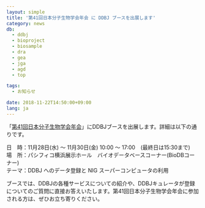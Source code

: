 ```yaml
---
layout: simple
title: '第41回日本分子生物学会年会 に DDBJ ブースを出展します'
category: news
db:
  - ddbj
  - bioproject
  - biosample
  - dra
  - gea
  - jga
  - agd
  - top

tags:
  - お知らせ

date: 2018-11-22T14:50:00+09:00
lang: ja
---
```


<p>「<a href="https://www2.aeplan.co.jp/mbsj2018/index.html">第41回日本分子生物学会年会</a>」にDDBJブースを出展します。詳細は以下の通りです。</p>

<p><span class="bold">日　時：</span>11月28日(水) ～ 11月30日(金) 10:00 ～ 17:00　(最終日は15:30まで)<br><span class="bold">場　所：</span>パシフィコ横浜展示ホール　バイオデータベースコーナー(BioDBコーナー)<br><span class="bold">テーマ：</span>DDBJ へのデータ登録と NIG スーパーコンピュータの利用</p>

<p>ブースでは、DDBJの各種サービスについての紹介や、DDBJキュレータが登録についてのご質問に直接お答えいたします。第41回日本分子生物学会年会に参加される方は、ぜひお立ち寄りください。</p>
